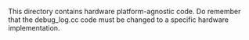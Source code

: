 This directory contains hardware platform-agnostic code. Do remember that the debug_log.cc code must be changed to a specific hardware implementation. 
